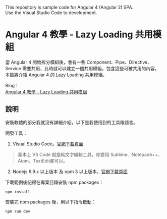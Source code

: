 This repository is sample code for Angular 4 (Angular 2) SPA.  
Use the Visual Studio Code to development.  

# Angular 4 教學 - Lazy Loading 共用模組

當 Angular 4 開始拆分模組後，會有一些 Component、Pipe、Directive、Service 需要共用，此時就可以建立一個共用模組，包含這些可被共用的內容。  
本篇將介紹 Angular 4 的 Lazy Loading 共用模組。

Blog：  
[Angular 4 教學 - Lazy Loading 共用模組](https://blog.johnwu.cc/article/angular-4-lazy-loading-shared-module.html)  

## 說明

安裝軟體的部分我就沒有詳細介紹，以下是我使用到的工具跟語言。  

開發工具：
1. Visual Studio Code。[官網下載頁面](https://code.visualstudio.com/Download)  
> 基本上 VS Code 就是純文字編輯工具，你要用 Sublime、Notepade++、Atom、TextEdit都可以。  
2. Nodejs 6.9.x 以上版本 及 npm 3 以上版本。[官網下載頁面](https://nodejs.org/en/download/)  

下載範例後記得在專案目錄安裝 npm packages：
``` batch
npm install
```

安裝完 npm packages 後，用以下指令啟動：
``` batch
npm run dev
```

